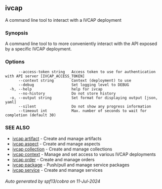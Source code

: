 ## ivcap

A command line tool to interact with a IVCAP deployment

### Synopsis

A command line tool to to more conveniently interact with the
API exposed by a specific IVCAP deployment.

### Options

```
      --access-token string   Access token to use for authentication with API server [IVCAP_ACCESS_TOKEN]
      --context string        Context (deployment) to use
      --debug                 Set logging level to DEBUG
  -h, --help                  help for ivcap
      --no-history            Do not store history
  -o, --output string         Set format for displaying output [json, yaml]
      --silent                Do not show any progress information
      --timeout int           Max. number of seconds to wait for completion (default 30)
```

### SEE ALSO

* [ivcap artifact](ivcap_artifact.md)	 - Create and manage artifacts 
* [ivcap aspect](ivcap_aspect.md)	 - Create and manage aspects
* [ivcap collection](ivcap_collection.md)	 - Create and manage collections
* [ivcap context](ivcap_context.md)	 - Manage and set access to various IVCAP deployments
* [ivcap order](ivcap_order.md)	 - Create and manage orders 
* [ivcap package](ivcap_package.md)	 - Push/pull and manage service packages 
* [ivcap service](ivcap_service.md)	 - Create and manage services 

###### Auto generated by spf13/cobra on 11-Jul-2024
